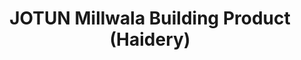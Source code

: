 ---
title: "JOTUN Millwala Building Product (Haidery)"
url: /karachi/jotun-millwala-building-product-haidery/
shop: paint
---